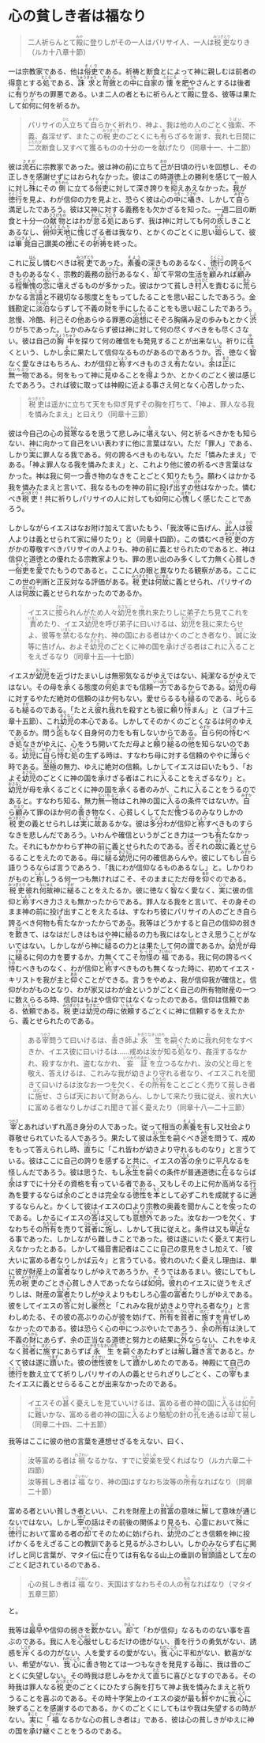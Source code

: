 # 心の貧しき者は福なり

<article>
<section>
<blockquote>
二人祈らんとて<ruby><rb>殿</rb><rp>（</rp><rt>みや</rt><rp>）</rp></ruby>に登りしがその一人はパリサイ人、一人は<ruby><rb>税吏</rb><rp>（</rp><rt>みつぎとり</rt><rp>）</rp></ruby>なりき（ルカ十八章十節）
</blockquote>

<p class="paragraph">一は宗教家である、他は<ruby><rb>俗吏</rb><rp>（</rp><rt>ぞくり</rt><rp>）</rp></ruby>である。祈祷と断食とによって神に親しむは前者の得意とする<ruby><rb>処</rb><rp>（</rp><rt>ところ</rt><rp>）</rp></ruby>である、<ruby><rb>誅求</rb><rp>（</rp><rt>ちゅうきゅう</rt><rp>）</rp></ruby>と<ruby><rb>苛斂</rb><rp>（</rp><rt>かれん</rt><rp>）</rp></ruby>との<ruby><rb>中</rb><rp>（</rp><rt>うち</rt><rp>）</rp></ruby>に<ruby><rb>自家</rb><rp>（</rp><rt>じか</rt><rp>）</rp></ruby>の<ruby><rb>懐</rb><rp>（</rp><rt>ふところ</rt><rp>）</rp></ruby>を<ruby><rb>肥</rb><rp>（</rp><rt>こ</rt><rp>）</rp></ruby>やさんとするは後者に<ruby><rb>有</rb><rp>（</rp><rt>あ</rt><rp>）</rp></ruby>りがちの罪悪である。いま二人の者ともに祈らんとて<ruby><rb>殿</rb><rp>（</rp><rt>みや</rt><rp>）</rp></ruby>に登る、彼等は果たして<ruby><rb>如何</rb><rp>（</rp><rt>いか</rt><rp>）</rp></ruby>に何を祈るか。

</p><blockquote>
パリサイの<ruby><rb>人</rb><rp>（</rp><rt>ひと</rt><rp>）</rp></ruby>立ちて<ruby><rb>自</rb><rp>（</rp><rt>みずか</rt><rp>）</rp></ruby>らかく祈れり、神よ、我は他の人のごとく<ruby><rb>強索</rb><rp>（</rp><rt>うばい</rt><rp>）</rp></ruby>、不義、姦淫せず、またこの<ruby><rb>税吏</rb><rp>（</rp><rt>みつぎとり</rt><rp>）</rp></ruby>のごとくにも<ruby><rb>有</rb><rp>（</rp><rt>あ</rt><rp>）</rp></ruby>らざるを<ruby><rb>謝</rb><rp>（</rp><rt>しゃ</rt><rp>）</rp></ruby>す、<ruby><rb>我</rb><rp>（</rp><rt>わ</rt><rp>）</rp></ruby>れ七日間に<ruby><rb>二次</rb><rp>（</rp><rt>ふたたび</rt><rp>）</rp></ruby>断食し又すべて<ruby><rb>獲</rb><rp>（</rp><rt>う</rt><rp>）</rp></ruby>るものの十分の一を<ruby><rb>献</rb><rp>（</rp><rt>ささ</rt><rp>）</rp></ruby>げたり（同章十一、十二節）
</blockquote><p></p>

<p class="paragraph">彼は<ruby><rb>流石</rb><rp>（</rp><rt>さすが</rt><rp>）</rp></ruby>に宗教家であった。彼は神の前に立ちて<ruby><rb>己</rb><rp>（</rp><rt>おの</rt><rp>）</rp></ruby>が日頃の行いを回想し、その正しきを感謝せずにはおられなかった。彼はこの時道徳上の勝利を感じて一般人に対し<ruby><rb>殊</rb><rp>（</rp><rt>こと</rt><rp>）</rp></ruby>にその<ruby><rb>側</rb><rp>（</rp><rt>かたわら</rt><rp>）</rp></ruby>に立てる<ruby><rb>俗吏</rb><rp>（</rp><rt>ぞくり</rt><rp>）</rp></ruby>に対して深き誇りを<ruby><rb>抑</rb><rp>（</rp><rt>おさ</rt><rp>）</rp></ruby>えあえなかった。<ruby><rb>我</rb><rp>（</rp><rt>わ</rt><rp>）</rp></ruby>が<ruby><rb>徳行</rb><rp>（</rp><rt>とくこう</rt><rp>）</rp></ruby>を見よ、わが信仰の力を見よと、恐らく彼は心の<ruby><rb>中</rb><rp>（</rp><rt>うち</rt><rp>）</rp></ruby>に<ruby><rb>囁</rb><rp>（</rp><rt>ささや</rt><rp>）</rp></ruby>き、しかして<ruby><rb>自</rb><rp>（</rp><rt>みずか</rt><rp>）</rp></ruby>ら満足したであろう。彼は又神に対する義務をも欠かざるを知った。一週二回の断食と十分一の<ruby><rb>献物</rb><rp>（</rp><rt>ささげもの</rt><rp>）</rp></ruby>とはわが<ruby><rb>怠</rb><rp>（</rp><rt>おこた</rt><rp>）</rp></ruby>る<ruby><rb>処</rb><rp>（</rp><rt>ところ</rt><rp>）</rp></ruby>にあらず、我は神に対しても何の<ruby><rb>疚</rb><rp>（</rp><rt>やま</rt><rp>）</rp></ruby>しきことあるなし、<ruby><rb>俯仰</rb><rp>（</rp><rt>ふぎょう</rt><rp>）</rp></ruby><ruby><rb>天地</rb><rp>（</rp><rt>てんち</rt><rp>）</rp></ruby>に<ruby><rb>愧</rb><rp>（</rp><rt>は</rt><rp>）</rp></ruby>じざる者は我なり、とかくのごとくに思い<ruby><rb>廻</rb><rp>（</rp><rt>めぐ</rt><rp>）</rp></ruby>らして、彼は<ruby><rb>畢竟</rb><rp>（</rp><rt>ひっきょう</rt><rp>）</rp></ruby>自己讃美の<ruby><rb>裡</rb><rp>（</rp><rt>うち</rt><rp>）</rp></ruby>にその<ruby><rb>祈祷</rb><rp>（</rp><rt>きとう</rt><rp>）</rp></ruby>を終った。</p>

<p class="paragraph">これに<ruby><rb>反</rb><rp>（</rp><rt>はん</rt><rp>）</rp></ruby>し憐むべきは<ruby><rb>税吏</rb><rp>（</rp><rt>みつぎとり</rt><rp>）</rp></ruby>であった。<ruby><rb>素養</rb><rp>（</rp><rt>そよう</rt><rp>）</rp></ruby>の深きものあるなく、<ruby><rb>徳行</rb><rp>（</rp><rt>とくこう</rt><rp>）</rp></ruby>の誇るべきものあるなく、宗教的義務の<ruby><rb>励行</rb><rp>（</rp><rt>れいこう</rt><rp>）</rp></ruby>あるなく、<ruby><rb>却</rb><rp>（</rp><rt>かえっ</rt><rp>）</rp></ruby>て平常の生活を<ruby><rb>顧</rb><rp>（</rp><rt>かえり</rt><rp>）</rp></ruby>みれば<ruby><rb>顧</rb><rp>（</rp><rt>かえり</rt><rp>）</rp></ruby>みる<ruby><rb>程</rb><rp>（</rp><rt>ほど</rt><rp>）</rp></ruby><ruby><rb>慚愧</rb><rp>（</rp><rt>ざんき</rt><rp>）</rp></ruby>の<ruby><rb>念</rb><rp>（</rp><rt>ねん</rt><rp>）</rp></ruby>に<ruby><rb>堪</rb><rp>（</rp><rt>た</rt><rp>）</rp></ruby>えざるものが多かった。彼はかつて貧しき<ruby><rb>村人</rb><rp>（</rp><rt>むらびと</rt><rp>）</rp></ruby>を責むるに<ruby><rb>荒</rb><rp>（</rp><rt>あら</rt><rp>）</rp></ruby>らかなる<ruby><rb>言語</rb><rp>（</rp><rt>ことば</rt><rp>）</rp></ruby>と不親切なる態度とをもってしたることを思い起こしたであろう。金銭勘定に<ruby><rb>淡泊</rb><rp>（</rp><rt>たんぱく</rt><rp>）</rp></ruby>ならずして不義の<ruby><rb>財</rb><rp>（</rp><rt>かね</rt><rp>）</rp></ruby>を手にしたることをも思い起こしたであろう。怠慢、冷酷、利己その<ruby><rb>他</rb><rp>（</rp><rt>た</rt><rp>）</rp></ruby>あらゆる罪悪の<ruby><rb>追想</rb><rp>（</rp><rt>ついそう</rt><rp>）</rp></ruby>にそぞろ胸痛み足の歩みもとかく<ruby><rb>渋</rb><rp>（</rp><rt>しぶ</rt><rp>）</rp></ruby>りがちであった。しかのみならず彼は神に対して何の尽くすべきをも尽くさない。彼は自己の<ruby><rb>胸中</rb><rp>（</rp><rt>きょうちゅう</rt><rp>）</rp></ruby>を探りて何の確信をも発見することが出来ない。祈りに<ruby><rb>往</rb><rp>（</rp><rt>ゆ</rt><rp>）</rp></ruby>くという、しかし<ruby><rb>余</rb><rp>（</rp><rt>よ</rt><rp>）</rp></ruby>に果たして信仰なるものがあるのであろうか。<ruby><rb>否</rb><rp>（</rp><rt>いな</rt><rp>）</rp></ruby>、徳なく<ruby><rb>智</rb><rp>（</rp><rt>ち</rt><rp>）</rp></ruby>なく愛なきはもちろん、わが信仰と<ruby><rb>称</rb><rp>（</rp><rt>しょう</rt><rp>）</rp></ruby>すべきものさえ<ruby><rb>有</rb><rp>（</rp><rt>も</rt><rp>）</rp></ruby>たない。<ruby><rb>余</rb><rp>（</rp><rt>よ</rt><rp>）</rp></ruby>は<ruby><rb>正</rb><rp>（</rp><rt>まさ</rt><rp>）</rp></ruby>に<ruby><rb>無一物</rb><rp>（</rp><rt>むいちぶつ</rt><rp>）</rp></ruby>である。何をもって神に<ruby><rb>見</rb><rp>（</rp><rt>まみ</rt><rp>）</rp></ruby>ゆることを<ruby><rb>得</rb><rp>（</rp><rt>え</rt><rp>）</rp></ruby>ようか、とかくのごとく彼は感じたであろう。されば彼に取っては神殿に近よる事さえ何となく心苦しかった、</p>

<blockquote>
<ruby><rb>税吏</rb><rp>（</rp><rt>みつぎとり</rt><rp>）</rp></ruby>は遥かに立ちて天をも仰ぎ見ずその胸を打ちて、「神よ、罪人なる我を憐みたまえ」と曰えり（同章十三節）
</blockquote>

<p class="paragraph">彼は今自己の心の<ruby><rb>貧寒</rb><rp>（</rp><rt>ひんかん</rt><rp>）</rp></ruby>なるを思うて悲しみに<ruby><rb>堪</rb><rp>（</rp><rt>た</rt><rp>）</rp></ruby>えない、何と祈るべきかをも知らない、神に向かって自己をいい表わすに他に言葉はない。ただ「罪人」である、しかり<ruby><rb>実</rb><rp>（</rp><rt>じつ</rt><rp>）</rp></ruby>に罪人なる我である。何の誇るべきものもない。ただ「憐みたまえ」である。「神よ罪人なる我を憐みたまえ」と、これより他に彼の祈るべき言葉はなかった。神は我に何一つ<ruby><rb>善</rb><rp>（</rp><rt>よ</rt><rp>）</rp></ruby>き物のなきをことごとく知りたもう。願わくはかかる我を憐みたまえと言いて、我なるものを神の前に投げ<ruby><rb>出</rb><rp>（</rp><rt>いだ</rt><rp>）</rp></ruby>すの<ruby><rb>他</rb><rp>（</rp><rt>ほか</rt><rp>）</rp></ruby>はなかった。憐むべき<ruby><rb>税吏</rb><rp>（</rp><rt>みつぎとり</rt><rp>）</rp></ruby>！共に祈りしパリサイの人に対しても<ruby><rb>如何</rb><rp>（</rp><rt>いか</rt><rp>）</rp></ruby>に心<ruby><rb>愧</rb><rp>（</rp><rt>はずか</rt><rp>）</rp></ruby>しく感じたことであろう。</p>

<p class="paragraph">しかしながらイエスはなお附け加えて言いたもう、「我汝等に告げん、<ruby><rb>此</rb><rp>（</rp><rt>この</rt><rp>）</rp></ruby>人は<ruby><rb>彼</rb><rp>（</rp><rt>かの</rt><rp>）</rp></ruby>人よりは義とせられて家に帰りたり」と（同章十四節）。この憐むべき<ruby><rb>税吏</rb><rp>（</rp><rt>みつぎとり</rt><rp>）</rp></ruby>の方がかの尊敬すべきパリサイの人よりも、神の前に義とせられたのであると、神は信仰と道徳との優れたる宗教家よりも、罪の思い出のみ多くして力無く心貧しき一<ruby><rb>俗吏</rb><rp>（</rp><rt>ぞくり</rt><rp>）</rp></ruby>を<ruby><rb>愛</rb><rp>（</rp><rt>め</rt><rp>）</rp></ruby>でたもうのであると。ここに人の眼と異なりたる観察がある。ここにこの世の判断と正反対なる評価がある。<ruby><rb>税吏</rb><rp>（</rp><rt>みつぎとり</rt><rp>）</rp></ruby>は<ruby><rb>何故</rb><rp>（</rp><rt>なにゆえ</rt><rp>）</rp></ruby>に義とせられ、パリサイの人は<ruby><rb>何故</rb><rp>（</rp><rt>なにゆえ</rt><rp>）</rp></ruby>に義とせられなかったのであるか。</p>

<blockquote>
イエスに<ruby><rb>按</rb><rp>（</rp><rt>さわ</rt><rp>）</rp></ruby>られんがため人々<ruby><rb>幼児</rb><rp>（</rp><rt>おさなご</rt><rp>）</rp></ruby>を<ruby><rb>携</rb><rp>（</rp><rt>つ</rt><rp>）</rp></ruby>れ来たりしに弟子たち見てこれを<ruby><rb>責</rb><rp>（</rp><rt>いまし</rt><rp>）</rp></ruby>めたり、イエス<ruby><rb>幼児</rb><rp>（</rp><rt>おさなご</rt><rp>）</rp></ruby>を呼び弟子に曰いけるは、<ruby><rb>幼児</rb><rp>（</rp><rt>おさなご</rt><rp>）</rp></ruby>を我に来たらせよ、彼等を<ruby><rb>禁</rb><rp>（</rp><rt>いまし</rt><rp>）</rp></ruby>むるなかれ、神の国におる者はかくのごとき者なり、<ruby><rb>誠</rb><rp>（</rp><rt>まこと</rt><rp>）</rp></ruby>に汝等に告げん、およそ<ruby><rb>幼児</rb><rp>（</rp><rt>おさなご</rt><rp>）</rp></ruby>のごとくに神の国を<ruby><rb>承</rb><rp>（</rp><rt>う</rt><rp>）</rp></ruby>けざる者はこれに<ruby><rb>入</rb><rp>（</rp><rt>い</rt><rp>）</rp></ruby>ることをえざるなり（同章十五―十七節）
</blockquote>

<p class="paragraph">イエスが<ruby><rb>幼児</rb><rp>（</rp><rt>おさなご</rt><rp>）</rp></ruby>を近づけたまいしは無邪気なるがゆえではない、純潔なるがゆえではない。その母を<ruby><rb>承</rb><rp>（</rp><rt>う</rt><rp>）</rp></ruby>くる態度の<ruby><rb>何処</rb><rp>（</rp><rt>どこ</rt><rp>）</rp></ruby>までも信頼<ruby><rb>一方</rb><rp>（</rp><rt>いっぽう</rt><rp>）</rp></ruby>であるからである。<ruby><rb>幼児</rb><rp>（</rp><rt>おさなご</rt><rp>）</rp></ruby>の母に対するやただ絶対の信頼のほか何もない。愛せらるるも<ruby><rb>縋</rb><rp>（</rp><rt>すが</rt><rp>）</rp></ruby>るのである、<ruby><rb>叱</rb><rp>（</rp><rt>しか</rt><rp>）</rp></ruby>らるるも<ruby><rb>縋</rb><rp>（</rp><rt>すが</rt><rp>）</rp></ruby>るのである。「たとえ<ruby><rb>彼</rb><rp>（</rp><rt>か</rt><rp>）</rp></ruby>れ<ruby><rb>我</rb><rp>（</rp><rt>わ</rt><rp>）</rp></ruby>れを殺すとも彼に<ruby><rb>頼</rb><rp>（</rp><rt>よ</rt><rp>）</rp></ruby>り<ruby><rb>恃</rb><rp>（</rp><rt>たの</rt><rp>）</rp></ruby>まん」と（ヨブ十三章十五節）、これ<ruby><rb>幼児</rb><rp>（</rp><rt>おさなご</rt><rp>）</rp></ruby>の本心である。しかしてそのかくのごとくなるは何のゆえであるか。問う<ruby><rb>迄</rb><rp>（</rp><rt>まで</rt><rp>）</rp></ruby>もなく自身何の力をも有しないからである。<ruby><rb>自</rb><rp>（</rp><rt>みずか</rt><rp>）</rp></ruby>ら何の<ruby><rb>恃</rb><rp>（</rp><rt>たの</rt><rp>）</rp></ruby>むべき<ruby><rb>処</rb><rp>（</rp><rt>ところ</rt><rp>）</rp></ruby>なきがゆえに、心をうち開いてただ母よと<ruby><rb>頼</rb><rp>（</rp><rt>よ</rt><rp>）</rp></ruby>り<ruby><rb>縋</rb><rp>（</rp><rt>すが</rt><rp>）</rp></ruby>るの<ruby><rb>他</rb><rp>（</rp><rt>ほか</rt><rp>）</rp></ruby>を知らないのである。<ruby><rb>幼児</rb><rp>（</rp><rt>おさなご</rt><rp>）</rp></ruby>に<ruby><rb>自</rb><rp>（</rp><rt>みずか</rt><rp>）</rp></ruby>ら<ruby><rb>恃</rb><rp>（</rp><rt>たの</rt><rp>）</rp></ruby>む<ruby><rb>処</rb><rp>（</rp><rt>ところ</rt><rp>）</rp></ruby>の生ずる時は、すなわち母に対する信頼のややに<ruby><rb>薄</rb><rp>（</rp><rt>うす</rt><rp>）</rp></ruby>らぐ時である。<ruby><rb>至極</rb><rp>（</rp><rt>しきょく</rt><rp>）</rp></ruby>の無力、ゆえに絶対の信頼。しかしてイエスは曰いたもう、「およそ<ruby><rb>幼児</rb><rp>（</rp><rt>おさなご</rt><rp>）</rp></ruby>のごとくに神の国を<ruby><rb>承</rb><rp>（</rp><rt>う</rt><rp>）</rp></ruby>けざる者はこれに<ruby><rb>入</rb><rp>（</rp><rt>い</rt><rp>）</rp></ruby>ることをえざるなり」と。<ruby><rb>幼児</rb><rp>（</rp><rt>おさなご</rt><rp>）</rp></ruby>が母を<ruby><rb>承</rb><rp>（</rp><rt>う</rt><rp>）</rp></ruby>くるごとくに神の国を<ruby><rb>承</rb><rp>（</rp><rt>う</rt><rp>）</rp></ruby>くる者のみが、これに<ruby><rb>入</rb><rp>（</rp><rt>い</rt><rp>）</rp></ruby>ることをうるのであると。すなわち知る、無力<ruby><rb>無一物</rb><rp>（</rp><rt>むいちぶつ</rt><rp>）</rp></ruby>はこれ神の国に<ruby><rb>入</rb><rp>（</rp><rt>い</rt><rp>）</rp></ruby>るの条件ではないか。<ruby><rb>自</rb><rp>（</rp><rt>みずか</rt><rp>）</rp></ruby>ら<ruby><rb>顧</rb><rp>（</rp><rt>かえり</rt><rp>）</rp></ruby>みて罪のほか何の<ruby><rb>善</rb><rp>（</rp><rt>よ</rt><rp>）</rp></ruby>き物なく、心貧しくしてただ<ruby><rb>愧</rb><rp>（</rp><rt>は</rt><rp>）</rp></ruby>づるのみなりしかの<ruby><rb>税吏</rb><rp>（</rp><rt>みつぎとり</rt><rp>）</rp></ruby>の義とせられしは<ruby><rb>実</rb><rp>（</rp><rt>まこと</rt><rp>）</rp></ruby>に<ruby><rb>故</rb><rp>（</rp><rt>ゆえ</rt><rp>）</rp></ruby>あるかな。彼は<ruby><rb>多分</rb><rp>（</rp><rt>たぶん</rt><rp>）</rp></ruby>わが信仰と<ruby><rb>称</rb><rp>（</rp><rt>しょう</rt><rp>）</rp></ruby>すべきものすらなきを悲しんだであろう。いわんや確信というがごとき力は一つも<ruby><rb>有</rb><rp>（</rp><rt>も</rt><rp>）</rp></ruby>たなかった。それにもかかわらず神の前に義とせられたのである。<ruby><rb>否</rb><rp>（</rp><rt>いな</rt><rp>）</rp></ruby>それの<ruby><rb>故</rb><rp>（</rp><rt>ゆえ</rt><rp>）</rp></ruby>に義とせらるることをえたのである。母に<ruby><rb>縋</rb><rp>（</rp><rt>すが</rt><rp>）</rp></ruby>る<ruby><rb>幼児</rb><rp>（</rp><rt>おさなご</rt><rp>）</rp></ruby>に何の確信あらんや。彼にしてもし<ruby><rb>自</rb><rp>（</rp><rt>みずか</rt><rp>）</rp></ruby>ら語りうるならば言うであろう、「我にわが信仰なるものあるなし」と。しかりわがものと<ruby><rb>称</rb><rp>（</rp><rt>しょう</rt><rp>）</rp></ruby>しうる何一つも無ければこそ、そのままにただ母を<ruby><rb>仰</rb><rp>（</rp><rt>あお</rt><rp>）</rp></ruby>ぐのである。<ruby><rb>税吏</rb><rp>（</rp><rt>みつぎとり</rt><rp>）</rp></ruby><ruby><rb>彼</rb><rp>（</rp><rt>か</rt><rp>）</rp></ruby>れ<ruby><rb>何故</rb><rp>（</rp><rt>なにゆえ</rt><rp>）</rp></ruby>神に<ruby><rb>縋</rb><rp>（</rp><rt>すが</rt><rp>）</rp></ruby>ることをえたるか。彼に徳なく<ruby><rb>智</rb><rp>（</rp><rt>ち</rt><rp>）</rp></ruby>なく愛なく、<ruby><rb>実</rb><rp>（</rp><rt>じつ</rt><rp>）</rp></ruby>に彼の信仰と<ruby><rb>称</rb><rp>（</rp><rt>しょう</rt><rp>）</rp></ruby>すべき力さえも無かったからである。罪人なる我をと言いて、その身そのまま神の前に投げ出すことをえたるは、すなわち彼にパリサイの人のごとき自ら誇るべき何物も<ruby><rb>有</rb><rp>（</rp><rt>も</rt><rp>）</rp></ruby>たなかったからである。我等はどうかすると自己の信仰の弱きを<ruby><rb>歎</rb><rp>（</rp><rt>なげ</rt><rp>）</rp></ruby>きて、はなはだしきはもはや神に<ruby><rb>縋</rb><rp>（</rp><rt>すが</rt><rp>）</rp></ruby>るの力も我にはなしとさえ思うことがないではない。しかしながら神に<ruby><rb>縋</rb><rp>（</rp><rt>すが</rt><rp>）</rp></ruby>るの力とは果たして何の<ruby><rb>謂</rb><rp>（</rp><rt>いい</rt><rp>）</rp></ruby>であるか。<ruby><rb>幼児</rb><rp>（</rp><rt>ようじ</rt><rp>）</rp></ruby>が母に<ruby><rb>縋</rb><rp>（</rp><rt>すが</rt><rp>）</rp></ruby>るに何の力を要するか。力無くてこそ<ruby><rb>勿怪</rb><rp>（</rp><rt>もっけ</rt><rp>）</rp></ruby>の<ruby><rb>福</rb><rp>（</rp><rt>さいわい</rt><rp>）</rp></ruby>である。我に何の誇るべく<ruby><rb>恃</rb><rp>（</rp><rt>たの</rt><rp>）</rp></ruby>むべきものなく、わが信仰と<ruby><rb>称</rb><rp>（</rp><rt>しょう</rt><rp>）</rp></ruby>すべきものも無くなった時に、初めてイエス・キリストを我が主と<ruby><rb>仰</rb><rp>（</rp><rt>あお</rt><rp>）</rp></ruby>ぐことができる。言うをやめよ、我が信仰我が確信と。信仰がわがものとなり、わが家又はわが金というがごとく自己の所有物財産の一つに数えらるる時、信仰はもはや信仰ではなくなったのである。信仰は信頼である、<ruby><rb>依頼</rb><rp>（</rp><rt>いらい</rt><rp>）</rp></ruby>である。<ruby><rb>税吏</rb><rp>（</rp><rt>みつぎとり</rt><rp>）</rp></ruby>は<ruby><rb>幼児</rb><rp>（</rp><rt>おさなご</rt><rp>）</rp></ruby>の母に<ruby><rb>依頼</rb><rp>（</rp><rt>いらい</rt><rp>）</rp></ruby>するごとくに神に信頼するをえたから、義とせられたのである。</p>

<blockquote>
ある<ruby><rb>宰</rb><rp>（</rp><rt>つかさ</rt><rp>）</rp></ruby>問うて曰いけるは、<ruby><rb>善</rb><rp>（</rp><rt>よ</rt><rp>）</rp></ruby>き師よ<ruby><rb>永生</rb><rp>（</rp><rt>かぎりなきいのち</rt><rp>）</rp></ruby>を<ruby><rb>嗣</rb><rp>（</rp><rt>つ</rt><rp>）</rp></ruby>ぐために<ruby><rb>我</rb><rp>（</rp><rt>わ</rt><rp>）</rp></ruby>れ何をなすべきか、イエス彼に曰いけるは……戒めは汝が知る<ruby><rb>処</rb><rp>（</rp><rt>ところ</rt><rp>）</rp></ruby>なり、姦淫するなかれ、殺すなかれ、盗むなかれ、<ruby><rb>妄証</rb><rp>（</rp><rt>いつわりのあかし</rt><rp>）</rp></ruby>を<ruby><rb>立</rb><rp>（</rp><rt>た</rt><rp>）</rp></ruby>つるなかれ、汝の父と母とを敬え、答えけるは、これみな我が幼きより守れる者なり、イエスこれを聞きて曰いけるは汝なお一つを欠く、その<ruby><rb>所有</rb><rp>（</rp><rt>もちもの</rt><rp>）</rp></ruby>をことごとく売りて貧しき者に<ruby><rb>施</rb><rp>（</rp><rt>ほどこ</rt><rp>）</rp></ruby>せ、さらば天において<ruby><rb>財</rb><rp>（</rp><rt>たから</rt><rp>）</rp></ruby>あらん、しかして来たり我に従え、<ruby><rb>彼</rb><rp>（</rp><rt>か</rt><rp>）</rp></ruby>れ大いに富める者なりしかばこれ聞きて<ruby><rb>甚</rb><rp>（</rp><rt>いた</rt><rp>）</rp></ruby>く憂えたり（同章十八―二十三節）
</blockquote>

<p class="paragraph"><ruby><rb>宰</rb><rp>（</rp><rt>つかさ</rt><rp>）</rp></ruby>とあればいずれ高き身分の人であった。従って相当の<ruby><rb>素養</rb><rp>（</rp><rt>そよう</rt><rp>）</rp></ruby>を有し又社会より尊敬せられていたる人であろう。果たして彼は<ruby><rb>永生</rb><rp>（</rp><rt>えいせい</rt><rp>）</rp></ruby>を<ruby><rb>嗣</rb><rp>（</rp><rt>つ</rt><rp>）</rp></ruby>ぐべき<ruby><rb>途</rb><rp>（</rp><rt>みち</rt><rp>）</rp></ruby>を問うて、戒めをもって答えられし時、<ruby><rb>直</rb><rp>（</rp><rt>ただ</rt><rp>）</rp></ruby>ちに「これ皆わが幼きより守れるものなり」と言うている。彼はここに自己の誇りを感ずると共に、イエスの<ruby><rb>答</rb><rp>（</rp><rt>こたえ</rt><rp>）</rp></ruby>の余りに平凡なるを怪しんだであろう。彼は思うた、もし<ruby><rb>永生</rb><rp>（</rp><rt>えいせい</rt><rp>）</rp></ruby>を<ruby><rb>嗣</rb><rp>（</rp><rt>つ</rt><rp>）</rp></ruby>ぐの条件が普通道徳に<ruby><rb>在</rb><rp>（</rp><rt>あ</rt><rp>）</rp></ruby>るならば<ruby><rb>余</rb><rp>（</rp><rt>よ</rt><rp>）</rp></ruby>はすでに十分その資格を<ruby><rb>有</rb><rp>（</rp><rt>も</rt><rp>）</rp></ruby>っている者である、又もしその上に何か高尚なる行為を要するならば<ruby><rb>余</rb><rp>（</rp><rt>よ</rt><rp>）</rp></ruby>のごときは完全なる<ruby><rb>徳性</rb><rp>（</rp><rt>とくせい</rt><rp>）</rp></ruby>を<ruby><rb>本</rb><rp>（</rp><rt>もと</rt><rp>）</rp></ruby>として必ずこれを成就するに<ruby><rb>適</rb><rp>（</rp><rt>てき</rt><rp>）</rp></ruby>するならんと。かくして彼はイエスの口より宗教の奥義を聞かんことを<ruby><rb>俟</rb><rp>（</rp><rt>ま</rt><rp>）</rp></ruby>ったのである。しかるにイエスの<ruby><rb>答</rb><rp>（</rp><rt>こたえ</rt><rp>）</rp></ruby>は又しても<ruby><rb>意想外</rb><rp>（</rp><rt>いそうがい</rt><rp>）</rp></ruby>であった。汝なお一つを欠く、すなわちその<ruby><rb>所有</rb><rp>（</rp><rt>もちもの</rt><rp>）</rp></ruby>を売りて<ruby><rb>貧者</rb><rp>（</rp><rt>ひんしゃ</rt><rp>）</rp></ruby>に<ruby><rb>施</rb><rp>（</rp><rt>ほどこ</rt><rp>）</rp></ruby>し、しかして我に従えと。条件は又も<ruby><rb>卑近</rb><rp>（</rp><rt>ひきん</rt><rp>）</rp></ruby>なる事であった、しかしながら難しきことであった。彼は遂にいたく憂えて実行しえなかったとある。しかして福音書記者はここに自己の意見をさし加えて、「彼大いに富める者なりしかば云々」と言うている。<ruby><rb>彼</rb><rp>（</rp><rt>か</rt><rp>）</rp></ruby>れのいたく憂えし理由は、単に彼が財産上の<ruby><rb>富者</rb><rp>（</rp><rt>ふしゃ</rt><rp>）</rp></ruby>なりしがゆえであろうか。そうではあるまい。彼にしてもし<ruby><rb>先</rb><rp>（</rp><rt>さき</rt><rp>）</rp></ruby>の<ruby><rb>税吏</rb><rp>（</rp><rt>みつぎとり</rt><rp>）</rp></ruby>のごとき心貧しき人であったならば<ruby><rb>如何</rb><rp>（</rp><rt>いかん</rt><rp>）</rp></ruby>。<ruby><rb>彼</rb><rp>（</rp><rt>か</rt><rp>）</rp></ruby>れのイエスに従うをえざりしは、財産の<ruby><rb>富者</rb><rp>（</rp><rt>ふしゃ</rt><rp>）</rp></ruby>たりしがゆえよりもむしろ心霊の<ruby><rb>富者</rb><rp>（</rp><rt>ふしゃ</rt><rp>）</rp></ruby>たりしがゆえである。彼をしてイエスの<ruby><rb>答</rb><rp>（</rp><rt>こたえ</rt><rp>）</rp></ruby>に対し<ruby><rb>豪然</rb><rp>（</rp><rt>ごうぜん</rt><rp>）</rp></ruby>と「これみな我が幼きより守れる者なり」と言わしめたる、その彼の高ぶりの心が彼を妨げて、<ruby><rb>所有</rb><rp>（</rp><rt>もちもの</rt><rp>）</rp></ruby>を<ruby><rb>貧者</rb><rp>（</rp><rt>ひんしゃ</rt><rp>）</rp></ruby>に<ruby><rb>施</rb><rp>（</rp><rt>ほどこ</rt><rp>）</rp></ruby>すを<ruby><rb>肯</rb><rp>（</rp><rt>がえん</rt><rp>）</rp></ruby>ぜしめなかったのである。彼は恐らく心の<ruby><rb>中</rb><rp>（</rp><rt>うち</rt><rp>）</rp></ruby>につぶやいたであろう、<ruby><rb>余</rb><rp>（</rp><rt>よ</rt><rp>）</rp></ruby>の<ruby><rb>所有</rb><rp>（</rp><rt>もちもの</rt><rp>）</rp></ruby>は決して不義の<ruby><rb>財</rb><rp>（</rp><rt>たから</rt><rp>）</rp></ruby>にあらず、余の正当なる道徳と努力との結果に<ruby><rb>外</rb><rp>（</rp><rt>ほか</rt><rp>）</rp></ruby>ならない、これをゆえなく<ruby><rb>貧者</rb><rp>（</rp><rt>ひんしゃ</rt><rp>）</rp></ruby>に<ruby><rb>施</rb><rp>（</rp><rt>ほどこ</rt><rp>）</rp></ruby>すにあらずば<ruby><rb>永生</rb><rp>（</rp><rt>かぎりなきいのち</rt><rp>）</rp></ruby>を<ruby><rb>嗣</rb><rp>（</rp><rt>つ</rt><rp>）</rp></ruby>ぐあたわずとは<ruby><rb>解</rb><rp>（</rp><rt>かい</rt><rp>）</rp></ruby>し<ruby><rb>難</rb><rp>（</rp><rt>がた</rt><rp>）</rp></ruby>き<ruby><rb>言</rb><rp>（</rp><rt>ことば</rt><rp>）</rp></ruby>であると。かくて彼は遂に<ruby><rb>蹟</rb><rp>（</rp><rt>つまず</rt><rp>）</rp></ruby>いた。彼の<ruby><rb>徳性</rb><rp>（</rp><rt>とくせい</rt><rp>）</rp></ruby>彼をして<ruby><rb>蹟</rb><rp>（</rp><rt>つまづ</rt><rp>）</rp></ruby>かしめたのである。神殿にて自己の<ruby><rb>徳行</rb><rp>（</rp><rt>とくこう</rt><rp>）</rp></ruby>を数え立てて祈りしパリサイの人の義とせられざりしごとく、この<ruby><rb>宰</rb><rp>（</rp><rt>つかさ</rt><rp>）</rp></ruby>もまたイエスに義とせらるることが出来なかったのである。</p>

<blockquote>
イエスその<ruby><rb>甚</rb><rp>（</rp><rt>いた</rt><rp>）</rp></ruby>く憂えしを見ていいけるは、富める者の神の国に<ruby><rb>入</rb><rp>（</rp><rt>い</rt><rp>）</rp></ruby>るは<ruby><rb>如何</rb><rp>（</rp><rt>いか</rt><rp>）</rp></ruby>に<ruby><rb>難</rb><rp>（</rp><rt>かた</rt><rp>）</rp></ruby>いかな、富める者の神の国に<ruby><rb>入</rb><rp>（</rp><rt>い</rt><rp>）</rp></ruby>るより<ruby><rb>駱駝</rb><rp>（</rp><rt>らくだ</rt><rp>）</rp></ruby>の針の<ruby><rb>孔</rb><rp>（</rp><rt>あな</rt><rp>）</rp></ruby>を通るは<ruby><rb>却</rb><rp>（</rp><rt>かえっ</rt><rp>）</rp></ruby>て<ruby><rb>易</rb><rp>（</rp><rt>やす</rt><rp>）</rp></ruby>し（同章二十四、二十五節）
</blockquote>

<p class="paragraph">我等はここに彼の他の言葉を連想せざるをえない、曰く、</p>

<blockquote>
汝等富める者は<ruby><rb>禍</rb><rp>（</rp><rt>わざわい</rt><rp>）</rp></ruby>なるかな、すでに<ruby><rb>安楽</rb><rp>（</rp><rt>たのしみ</rt><rp>）</rp></ruby>を受くればなり（ルカ六章二十四節）<br>
汝等貧しき者は<ruby><rb>福</rb><rp>（</rp><rt>さいわい</rt><rp>）</rp></ruby>なり、神の国はすなわち汝等の<ruby><rb>所有</rb><rp>（</rp><rt>もの</rt><rp>）</rp></ruby>なればなり（同章二十節）
</blockquote>

<p class="paragraph">富める者といい貧しき者といい、これを財産上の<ruby><rb>貧富</rb><rp>（</rp><rt>ひんぷ</rt><rp>）</rp></ruby>の意味に<ruby><rb>解</rb><rp>（</rp><rt>かい</rt><rp>）</rp></ruby>して意味が通じないではない。しかし<ruby><rb>宰</rb><rp>（</rp><rt>つかさ</rt><rp>）</rp></ruby>の話はその前後の関係より見るも、心霊において<ruby><rb>殊</rb><rp>（</rp><rt>こと</rt><rp>）</rp></ruby>に<ruby><rb>徳行</rb><rp>（</rp><rt>とくこう</rt><rp>）</rp></ruby>において富める者の<ruby><rb>却</rb><rp>（</rp><rt>かえっ</rt><rp>）</rp></ruby>てそのために妨げられ、<ruby><rb>幼児</rb><rp>（</rp><rt>おさなご</rt><rp>）</rp></ruby>のごとき信頼を神に投げかくるをえざることの教訓であると見るがふさわしい。しかのみならず右に掲げしと同じ言葉が、マタイ伝に<ruby><rb>在</rb><rp>（</rp><rt>あ</rt><rp>）</rp></ruby>りては有名なる山上の垂訓の<ruby><rb>冒頭語</rb><rp>（</rp><rt>ぼうとうご</rt><rp>）</rp></ruby>として<ruby><rb>左</rb><rp>（</rp><rt>さ</rt><rp>）</rp></ruby>のごとく記されているのである、</p>

<blockquote>
心の貧しき者は<ruby><rb>福</rb><rp>（</rp><rt>さいわい</rt><rp>）</rp></ruby>なり、天国はすなわちその人の<ruby><rb>有</rb><rp>（</rp><rt>もの</rt><rp>）</rp></ruby>なればなり（マタイ五章三節）
</blockquote>

<p>と。</p>

<p class="paragraph">我等は<ruby><rb>最早</rb><rp>（</rp><rt>もは</rt><rp>）</rp></ruby>や信仰の弱きを<ruby><rb>歎</rb><rp>（</rp><rt>なげ</rt><rp>）</rp></ruby>かない。<ruby><rb>却</rb><rp>（</rp><rt>かえっ</rt><rp>）</rp></ruby>て「わが信仰」なるもののない事を喜ぶのである。我に人を<ruby><rb>心服</rb><rp>（</rp><rt>しんぷく</rt><rp>）</rp></ruby>せしむるだけの徳がない、善を行うの勇気がない、誘惑を<ruby><rb>斥</rb><rp>（</rp><rt>しりぞ</rt><rp>）</rp></ruby>くるの力がない、人を愛するの愛がない。<ruby><rb>我心</rb><rp>（</rp><rt>わがこころ</rt><rp>）</rp></ruby>に平和がない、歓喜がない、希望がない、<ruby><rb>我心</rb><rp>（</rp><rt>わがこころ</rt><rp>）</rp></ruby>に<ruby><rb>善</rb><rp>（</rp><rt>よ</rt><rp>）</rp></ruby>き物とては一つもなきを発見する<ruby><rb>毎</rb><rp>（</rp><rt>ごと</rt><rp>）</rp></ruby>に、我は昔のごとくに失望しない。その時我は悲しみをかえて<ruby><rb>直</rb><rp>（</rp><rt>ただ</rt><rp>）</rp></ruby>ちに喜びとなすのである。その時我は罪人なる<ruby><rb>税吏</rb><rp>（</rp><rt>みつぎとり</rt><rp>）</rp></ruby>のごとくにひたすら胸を打ちて神よ我を憐みたまえと祈りうることを喜ぶのである。その時十字架上のイエスの姿が最も<ruby><rb>鮮</rb><rp>（</rp><rt>あざ</rt><rp>）</rp></ruby>やかに<ruby><rb>我心</rb><rp>（</rp><rt>わがこころ</rt><rp>）</rp></ruby>に映ずることを感謝するのである。かくのごとくにしてもはや我は失望するの時がない。<ruby><rb>実</rb><rp>（</rp><rt>まこと</rt><rp>）</rp></ruby>に「<ruby><rb>福</rb><rp>（</rp><rt>さいわい</rt><rp>）</rp></ruby>なるかな心の貧しき者は」である、彼は心の貧しきがゆえに神の国を<ruby><rb>承</rb><rp>（</rp><rt>う</rt><rp>）</rp></ruby>け<ruby><rb>継</rb><rp>（</rp><rt>つ</rt><rp>）</rp></ruby>ぐことをうるのである。</p>
</section>
</article>